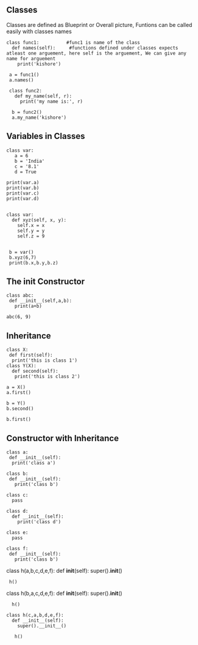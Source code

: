 ## Classes 
Classes are defined as Blueprint or Overall picture, 
Funtions can be called easily with classes names
 
    class func1:          #func1 is name of the class
      def names(self):     #functions defined under classes expects atleast one arguement, here self is the arguement, We can give any name for arguement
        print('kishore')
                   
     a = func1()
     a.names()
                
     class func2:
       def my_name(self, r):
         print('my name is:', r)
         
      b = func2()
      a.my_name('kishore')

## Variables in Classes
      
    class var:
       a = 6
       b = 'India'
       c = '8.1'
       d = True
        
    print(var.a)
    print(var.b)
    print(var.c)
    print(var.d)
      
      
    class var:
      def xyz(self, x, y):
        self.x = x
        self.y = y
        self.z = 9


     b = var()
     b.xyz(6,7)
     print(b.x,b.y,b.z)

## The __init__ Constructor

    class abc:
     def __init__(self,a,b):
       print(a+b)
        
    abc(6, 9)

## Inheritance
    class X:
     def first(self):
      print('this is class 1')
    class Y(X):
      def second(self):
       print('this is class 2')
     
    a = X()
    a.first()
    
    b = Y()
    b.second()
    
    b.first()
    
    
## Constructor with Inheritance
    class a:
     def __init__(self):
      print('class a')

    class b:
     def __init__(self):
       print('class b')

    class c:
      pass

    class d:
      def __init__(self):
        print('class d')

    class e:
      pass

    class f:
     def __init__(self):
       print('class b')
     
     
   class h(a,b,c,d,e,f):
    def __init__(self):
      super().__init__()
      
     h()
     
   class h(b,a,c,d,e,f):
     def __init__(self):
       super().__init__()
       
      h()
      
    class h(c,a,b,d,e,f):
      def __init__(self):
        super().__init__()
        
       h()

